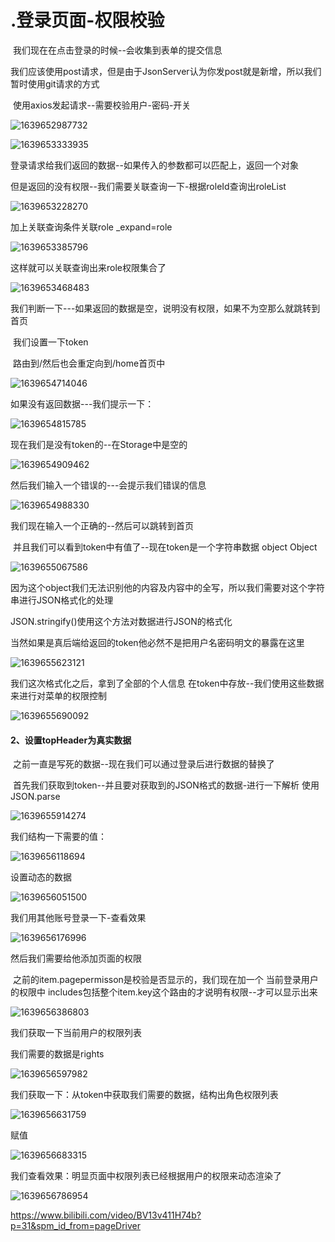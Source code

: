 # .登录页面-权限校验



​	我们现在在点击登录的时候--会收集到表单的提交信息

我们应该使用post请求，但是由于JsonServer认为你发post就是新增，所以我们暂时使用git请求的方式



​	使用axios发起请求--需要校验用户-密码-开关

![1639652987732](../../../../.vuepress/public/images/1639652987732.png)



![1639653333935](../../../../.vuepress/public/images/1639653333935.png)



登录请求给我们返回的数据--如果传入的参数都可以匹配上，返回一个对象

​       但是返回的没有权限--我们需要关联查询一下-根据roleId查询出roleList

![1639653228270](../../../../.vuepress/public/images/1639653228270.png)





加上关联查询条件关联role     _expand=role

![1639653385796](../../../../.vuepress/public/images/1639653385796.png)



这样就可以关联查询出来role权限集合了

![1639653468483](../../../../.vuepress/public/images/1639653468483.png)



我们判断一下---如果返回的数据是空，说明没有权限，如果不为空那么就跳转到首页

​		我们设置一下token

​		路由到/然后也会重定向到/home首页中

![1639654714046](../../../../.vuepress/public/images/1639654714046.png)



如果没有返回数据---我们提示一下：

![1639654815785](../../../../.vuepress/public/images/1639654815785.png)





现在我们是没有token的--在Storage中是空的

![1639654909462](../../../../.vuepress/public/images/1639654909462.png)





然后我们输入一个错误的---会提示我们错误的信息

![1639654988330](../../../../.vuepress/public/images/1639654988330.png)





我们现在输入一个正确的--然后可以跳转到首页

​		并且我们可以看到token中有值了--现在token是一个字符串数据 object Object

![1639655067586](../../../../.vuepress/public/images/1639655067586.png)



因为这个object我们无法识别他的内容及内容中的全写，所以我们需要对这个字符串进行JSON格式化的处理

JSON.stringify()使用这个方法对数据进行JSON的格式化

​		当然如果是真后端给返回的token他必然不是把用户名密码明文的暴露在这里

![1639655623121](../../../../.vuepress/public/images/1639655623121.png)



我们这次格式化之后，拿到了全部的个人信息 在token中存放--我们使用这些数据来进行对菜单的权限控制

![1639655690092](../../../../.vuepress/public/images/1639655690092.png)





#### 2、设置topHeader为真实数据

​	之前一直是写死的数据--现在我们可以通过登录后进行数据的替换了

​	首先我们获取到token--并且要对获取到的JSON格式的数据-进行一下解析 使用JSON.parse

![1639655914274](../../../../.vuepress/public/images/1639655914274.png)



我们结构一下需要的值：

![1639656118694](../../../../.vuepress/public/images/1639656118694.png)







设置动态的数据

![1639656051500](../../../../.vuepress/public/images/1639656051500.png)







我们用其他账号登录一下-查看效果

![1639656176996](../../../../.vuepress/public/images/1639656176996.png)





然后我们需要给他添加页面的权限

​		之前的item.pagepermisson是校验是否显示的，我们现在加一个 当前登录用户的权限中 includes包括整个item.key这个路由的才说明有权限--才可以显示出来

![1639656386803](../../../../.vuepress/public/images/1639656386803.png)







我们获取一下当前用户的权限列表

我们需要的数据是rights

![1639656597982](../../../../.vuepress/public/images/1639656597982.png)





我们获取一下：从token中获取我们需要的数据，结构出角色权限列表

![1639656631759](../../../../.vuepress/public/images/1639656631759.png)



赋值

![1639656683315](../../../../.vuepress/public/images/1639656683315.png)



我们查看效果：明显页面中权限列表已经根据用户的权限来动态渲染了

![1639656786954](../../../../.vuepress/public/images/1639656786954.png)











https://www.bilibili.com/video/BV13v411H74b?p=31&spm_id_from=pageDriver

















































































































































































































































